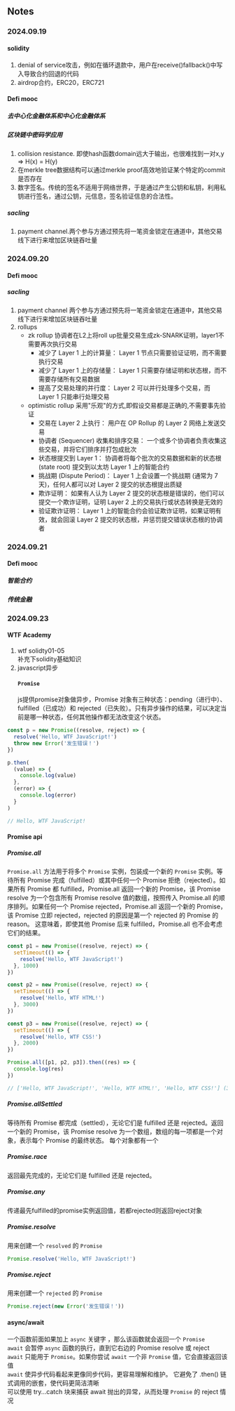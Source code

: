 ## Notes

<!-- Content_START -->

### 2024.09.19
#### solidity
1. denial of service攻击，例如在循环退款中，用户在receive()fallback()中写入导致合约回退的代码
2. airdrop合约，ERC20，ERC721   
#### Defi mooc
##### 去中心化金融体系和中心化金融体系
##### 区块链中密码学应用
1. collision resistance. 即使hash函数domain远大于输出，也很难找到一对x,y => H(x) = H(y)
2. 在merkle tree数据结构可以通过merkle proof高效地验证某个特定的commit是否存在
3. 数字签名。传统的签名不适用于网络世界，于是通过产生公钥和私钥，利用私钥进行签名，通过公钥，元信息，签名验证信息的合法性。
##### sacling
1. payment channel.两个参与方通过预先将一笔资金锁定在通道中，其他交易线下进行来增加区块链吞吐量

### 2024.09.20
#### Defi mooc
##### sacling
1. payment channel
   两个参与方通过预先将一笔资金锁定在通道中，其他交易线下进行来增加区块链吞吐量
2. rollups
   - zk rollup
     协调者在L2上将roll up批量交易生成zk-SNARK证明，layer1不需要再次执行交易
     - 减少了 Layer 1 上的计算量： Layer 1 节点只需要验证证明，而不需要执行交易
     - 减少了 Layer 1 上的存储量： Layer 1 只需要存储证明和状态根，而不需要存储所有交易数据
     - 提高了交易处理的并行度： Layer 2 可以并行处理多个交易，而 Layer 1 只能串行处理交易
   - optimistic rollup
     采用"乐观"的方式,即假设交易都是正确的,不需要事先验证
     - 交易在 Layer 2 上执行： 用户在 OP Rollup 的 Layer 2 网络上发送交易
     - 协调者 (Sequencer) 收集和排序交易： 一个或多个协调者负责收集这些交易，并将它们排序并打包成批次
     - 状态根提交到 Layer 1： 协调者将每个批次的交易数据和新的状态根 (state root) 提交到以太坊 Layer 1 上的智能合约
     - 挑战期 (Dispute Period)： Layer 1 上会设置一个挑战期 (通常为 7 天)，任何人都可以对 Layer 2 提交的状态根提出质疑
     - 欺诈证明： 如果有人认为 Layer 2 提交的状态根是错误的，他们可以提交一个欺诈证明，证明 Layer 2 上的交易执行或状态转换是无效的
     - 验证欺诈证明： Layer 1 上的智能合约会验证欺诈证明，如果证明有效，就会回滚 Layer 2 提交的状态根，并惩罚提交错误状态根的协调者
### 2024.09.21
#### Defi mooc
##### 智能合约
##### 传统金融
### 2024.09.23
#### 	WTF Academy
1. wtf solidty01-05  
   补充下solidity基础知识
2. javascript异步  
    #### `Promise`   
     js提供promise对象做异步，Promise 对象有三种状态：pending（进行中）、fulfilled（已成功）和 rejected（已失败）。只有异步操作的结果，可以决定当前是哪一种状态，任何其他操作都无法改变这个状态。  
```js
const p = new Promise((resolve, reject) => {
  resolve('Hello, WTF JavaScript!')
  throw new Error('发生错误！')
})

p.then(
  (value) => {
    console.log(value)
  },
  (error) => {
    console.log(error)
  }
)

// Hello, WTF JavaScript!
```
   #### Promise api
   ##### Promise.all  
   `Promise.all` 方法用于将多个 `Promise` 实例，包装成一个新的 `Promise` 实例。等待所有 Promise 完成（fulfilled）或其中任何一个 Promise 拒绝（rejected）。如果所有 Promise 都 fulfilled，Promise.all 返回一个新的 Promise，该 Promise resolve 为一个包含所有 Promise resolve 值的数组，按照传入 Promise.all 的顺序排列。如果任何一个 Promise rejected，Promise.all 返回一个新的 Promise，该 Promise 立即 rejected，rejected 的原因是第一个 rejected 的 Promise 的 reason。 这意味着，即使其他 Promise 后来 fulfilled，Promise.all 也不会考虑它们的结果。

```js
const p1 = new Promise((resolve, reject) => {
  setTimeout(() => {
    resolve('Hello, WTF JavaScript!')
  }, 1000)
})

const p2 = new Promise((resolve, reject) => {
  setTimeout(() => {
    resolve('Hello, WTF HTML!')
  }, 3000)
})

const p3 = new Promise((resolve, reject) => {
  setTimeout(() => {
    resolve('Hello, WTF CSS!')
  }, 2000)
})

Promise.all([p1, p2, p3]).then((res) => {
  console.log(res)
})

// ['Hello, WTF JavaScript!', 'Hello, WTF HTML!', 'Hello, WTF CSS!'] (3 秒后输出)
```
##### Promise.allSettled  
  等待所有 Promise 都完成（settled），无论它们是 fulfilled 还是 rejected。返回一个新的 Promise，该 Promise resolve 为一个数组，数组的每一项都是一个对象，表示每个 Promise 的最终状态。 每个对象都有一个
##### Promise.race
  返回最先完成的，无论它们是 fulfilled 还是 rejected。
##### Promise.any
  传递最先fulfilled的promise实例返回值，若都rejected则返回reject对象
##### Promise.resolve
  用来创建一个 `resolved` 的 `Promise`  
```js
Promise.resolve('Hello, WTF JavaScript!')
```
##### Promise.reject
  用来创建一个 `rejected` 的 `Promise`  
```js
Promise.reject(new Error('发生错误！'))
```  
#### async/await
一个函数前面如果加上 `async` 关键字 ，那么该函数就会返回一个 `Promise`  
`await` 会暂停 `async` 函数的执行，直到它右边的 Promise resolve 或 reject  
`await` 只能用于 `Promise`。如果你尝试 `await` 一个非 `Promise` 值，它会直接返回该值  
`await` 使异步代码看起来更像同步代码，更容易理解和维护。 它避免了 .then() 链式调用的嵌套，使代码更简洁清晰  
可以使用 try...catch 块来捕获 await 抛出的异常，从而处理 `Promise` 的 reject 情况  
   
<!-- Content_END -->

